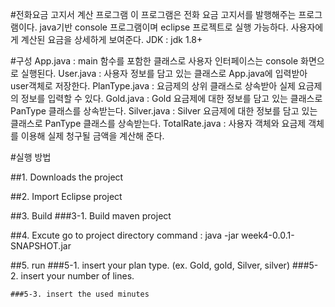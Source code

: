 #전화요금 고지서 계산 프로그램
	이 프로그램은 전화 요금 고지서를 발행해주는 프로그램이다. java기반 console 프로그램이며 eclipse 프로젝트로 실행 가능하다. 사용자에게 계산된 요금을 상세하게 보여준다. 
JDK : jdk 1.8+

#구성
App.java : main 함수를 포함한 클래스로 사용자 인터페이스는 console 화면으로 실행된다.
User.java : 사용자 정보를 담고 있는 클래스로 App.java에 입력받아 user객체로 저장한다.
PlanType.java : 요금제의 상위 클래스로 상속받아 실제 요금제의 정보를 입력할 수 있다.
Gold.java : Gold 요금제에 대한 정보를 담고 있는 클래스로 PanType 클래스를 상속받는다.
Silver.java : Silver 요금제에 대한 정보를 담고 있는 클래스로 PanType 클래스를 상속받는다.
TotalRate.java : 사용자 객체와 요금제 객체를 이용해 실제 청구될 금액을 계산해 준다.


#실행 방법

##1. Downloads the project

##2. Import Eclipse project

##3. Build
	###3-1. Build maven project

##4. Excute
	go to project directory
	command : java -jar week4-0.0.1-SNAPSHOT.jar

##5. run
	###5-1. insert your plan type.
		(ex. Gold, gold, Silver, silver)
	###5-2. insert your number of lines.
		
	###5-3. insert the used minutes
		
